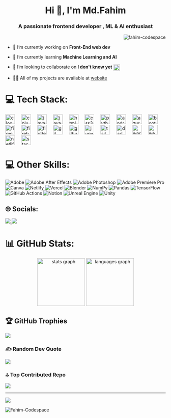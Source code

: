 <!--<img src = "banner.png" alt = "Github Banner" width="100%" /> -->

## 
<h1 align="center">Hi 👋, I'm Md.Fahim</h1>
<h3 align="center">A passionate frontend developer , ML & AI enthusiast </h3>

<p align="right"> <img src="https://komarev.com/ghpvc/?username=fahim-codespace&label=Profile%20views&color=0e75b6&style=flat" alt="fahim-codespace" /> </p>


- 🔭 I’m currently working on **Front-End web dev**

- 🌱 I’m currently learning **Machine Learning and AI**


- 👯 I’m looking to collaborate on <strong>I don't know yet</strong> <img src="https://github.com/user-attachments/assets/b1877e15-d9bd-4977-9038-ba3642023929" width="20" style="vertical-align: middle;" />

- 👨‍💻 All of my projects are available at [website](scns)


###
# 💻 Tech Stack:

<div align="left">
  <img src="https://cdn.jsdelivr.net/gh/devicons/devicon/icons/c/c-original.svg" height="30" alt="c logo"  />
  <img width="12" />

  <img src="https://cdn.jsdelivr.net/gh/devicons/devicon/icons/cplusplus/cplusplus-original.svg" height="30" alt="cplusplus logo"  />
  <img width="12" />

  <img src="https://cdn.jsdelivr.net/gh/devicons/devicon/icons/java/java-original.svg" height="30" alt="java logo"  />
  <img width="12" />
  
  <img src="https://skillicons.dev/icons?i=js" height="30" alt="javascript logo"  />
  <img width="12" />
 
  
  <img src="https://cdn.jsdelivr.net/gh/devicons/devicon/icons/html5/html5-original.svg" height="30" alt="html5 logo"  />
  <img width="12" />
  <img src="https://cdn.jsdelivr.net/gh/devicons/devicon/icons/css3/css3-original.svg" height="30" alt="css3 logo"  />
  <img width="12" />
  <img src="https://cdn.jsdelivr.net/gh/devicons/devicon/icons/python/python-original.svg" height="30" alt="python logo"  />
  <img width="12" />
 
  <img src="https://cdn.jsdelivr.net/gh/devicons/devicon/icons/androidstudio/androidstudio-original.svg" height="30" alt="androidstudio logo"  />
  <img width="12" />
  
  <img src="https://cdn.jsdelivr.net/gh/devicons/devicon/icons/azure/azure-original.svg" height="30" alt="azure logo"  />
  <img width="12" />
 
  
  <img src="https://cdn.jsdelivr.net/gh/devicons/devicon/icons/bootstrap/bootstrap-original.svg" height="30" alt="bootstrap logo"  />
  <img width="12" />
 
  <img src="https://cdn.jsdelivr.net/gh/devicons/devicon/icons/figma/figma-original.svg" height="30" alt="figma logo"  />
  <img width="12" />
  <img src="https://cdn.jsdelivr.net/gh/devicons/devicon/icons/firebase/firebase-plain.svg" height="30" alt="firebase logo"  />
  <img width="12" />
  <img src="https://cdn.jsdelivr.net/gh/devicons/devicon/icons/flutter/flutter-original.svg" height="30" alt="flutter logo"  />
  <img width="12" />
  <img src="https://cdn.jsdelivr.net/gh/devicons/devicon/icons/git/git-original.svg" height="30" alt="git logo"  />
  <img width="12" />
  <img src="https://skillicons.dev/icons?i=github" height="30" alt="github logo"  />
  <img width="12" />
  
  <img src="https://cdn.jsdelivr.net/gh/devicons/devicon/icons/jupyter/jupyter-original.svg" height="30" alt="jupyter logo"  />
  <img width="12" />
 
  <img src="https://cdn.simpleicons.org/tailwindcss/06B6D4" height="30" alt="tailwindcss logo"  />
  <img width="12" />
  <img src="https://skillicons.dev/icons?i=dart" height="30" alt="dart logo"  />
  <img width="12" />
 

  <img src="https://cdn.simpleicons.org/wordpress/21759B" height="30" alt="wordpress logo"  />
  <img width="12" />
  <img src="https://cdn.simpleicons.org/webflow/4353FF" height="30" alt="webflow logo"  />
  <img width="12" />
  
  <img src="https://skillicons.dev/icons?i=netlify" height="30" alt="netlify logo"  />
  <img width="12" />
  <img src="https://skillicons.dev/icons?i=stackoverflow" height="30" alt="stackoverflow logo"  />
</div>



# 💻 Other Skills:
 ![Adobe](https://img.shields.io/badge/adobe-%23FF0000.svg?style=for-the-badge&logo=adobe&logoColor=white) ![Adobe After Effects](https://img.shields.io/badge/Adobe%20After%20Effects-9999FF.svg?style=for-the-badge&logo=Adobe%20After%20Effects&logoColor=white) ![Adobe Photoshop](https://img.shields.io/badge/adobe%20photoshop-%2331A8FF.svg?style=for-the-badge&logo=adobe%20photoshop&logoColor=white) ![Adobe Premiere Pro](https://img.shields.io/badge/Adobe%20Premiere%20Pro-9999FF.svg?style=for-the-badge&logo=Adobe%20Premiere%20Pro&logoColor=white) ![Canva](https://img.shields.io/badge/Canva-%2300C4CC.svg?style=for-the-badge&logo=Canva&logoColor=white) ![Netlify](https://img.shields.io/badge/netlify-%23000000.svg?style=for-the-badge&logo=netlify&logoColor=#00C7B7) ![Vercel](https://img.shields.io/badge/vercel-%23000000.svg?style=for-the-badge&logo=vercel&logoColor=white) ![Blender](https://img.shields.io/badge/blender-%23F5792A.svg?style=for-the-badge&logo=blender&logoColor=white) ![NumPy](https://img.shields.io/badge/numpy-%23013243.svg?style=for-the-badge&logo=numpy&logoColor=white) ![Pandas](https://img.shields.io/badge/pandas-%23150458.svg?style=for-the-badge&logo=pandas&logoColor=white) ![TensorFlow](https://img.shields.io/badge/TensorFlow-%23FF6F00.svg?style=for-the-badge&logo=TensorFlow&logoColor=white) ![GitHub Actions](https://img.shields.io/badge/github%20actions-%232671E5.svg?style=for-the-badge&logo=githubactions&logoColor=white) ![Notion](https://img.shields.io/badge/Notion-%23000000.svg?style=for-the-badge&logo=notion&logoColor=white) ![Unreal Engine](https://img.shields.io/badge/unrealengine-%23313131.svg?style=for-the-badge&logo=unrealengine&logoColor=white,) ![Unity](https://img.shields.io/badge/unity-%23000000.svg?style=for-the-badge&logo=unity&logoColor=white)

## 🌐 Socials:

<a href="https://www.linkedin.com/in/md-fahim-imam/" target="_blank">
<img src="https://img.shields.io/badge/LinkedIn-0077B5?style=for-the-badge&logo=linkedin&logoColor=white" />
</a>
<a href="https://www.facebook.com/fahim.siam.733" target="_blank">
<img src="https://img.shields.io/badge/Facebook-1877F2?style=for-the-badge&logo=facebook&logoColor=white" />
</a>  

# 📊 GitHub Stats:

<div align="center">
  <img src="https://github-readme-stats.vercel.app/api?username=Fahim-Codespace&hide_title=false&hide_rank=false&show_icons=true&include_all_commits=true&count_private=true&disable_animations=false&theme=gotham&locale=en&hide_border=false&custom_title=Fahim's%20Github%20Status:" height="150" alt="stats graph"  />
  <img src="https://github-readme-stats.vercel.app/api/top-langs?username=Fahim-Codespace&locale=en&hide_title=false&layout=compact&card_width=320&langs_count=5&theme=gotham&hide_border=false" height="150" alt="languages graph"  />
</div>

## 🏆 GitHub Trophies
![](https://github-profile-trophy.vercel.app/?username=Fahim-Codespace&theme=radical&no-frame=false&no-bg=true&margin-w=4)

### ✍️ Random Dev Quote
![](https://quotes-github-readme.vercel.app/api?type=horizontal&theme=radical)

### 🔝 Top Contributed Repo
![](https://github-contributor-stats.vercel.app/api?username=Fahim-Codespace&limit=5&theme=dark&combine_all_yearly_contributions=true)

---
[![](https://visitcount.itsvg.in/api?id=Fahim-Codespace&icon=0&color=0)](https://visitcount.itsvg.in)

<!-- Proudly created with GPRM ( https://gprm.itsvg.in ) -->

<p><img align="center" src="https://github-readme-streak-stats.herokuapp.com/?user=Fahim-Codespace&" alt="Fahim-Codespace" /></p>



<!-- This ends here-->




###

<!-- <img align="right" height="150" src="https://media.giphy.com/media/v1.Y2lkPTc5MGI3NjExd2NoNzA0OXUxNmFuNzUyOGN5ZjNicHpydzdpMGdpcWM2ejRidHlqOCZlcD12MV9naWZzX3NlYXJjaCZjdD1n/3bb5jcIADH9ewHnpl9/giphy.gif"  /> -->





<!-- ends here -->


<!--<h3 align="left">Support:</h3>
<p><a href="https://www.buymeacoffee.com/fahim"> <img align="left" src="https://cdn.buymeacoffee.com/buttons/v2/default-yellow.png" height="50" width="210" alt="fahim" /></a><a href="https://ko-fi.com/fahim"> <img align="left" src="https://cdn.ko-fi.com/cdn/kofi3.png?v=3" height="50" width="210" alt="fahim" /></a></p><br><br>




